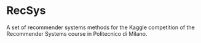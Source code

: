 
# RecSys
A set of recommender systems methods for the Kaggle competition of the Recommender Systems course in Politecnico di Milano.

